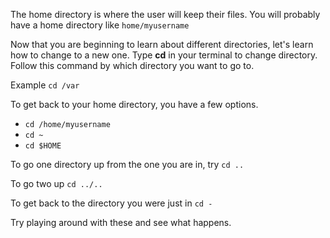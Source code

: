 The home directory is where the user will keep their files.
You will probably have a home directory like
`home/myusername`

Now that you are beginning to learn about different directories, let's learn how to change to a new one.
Type **cd** in your terminal to change directory. Follow this command by which directory you want to go to.

Example
`cd /var`

To get back to your home directory, you have a few options.
* `cd /home/myusername`
* `cd ~`
* `cd $HOME`

To go one directory up from the one you are in, try
`cd ..`

To go two up
`cd ../..`

To get back to the directory you were just in
`cd -`

Try playing around with these and see what happens. 
